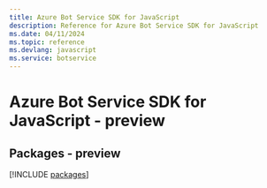 ```yaml
---
title: Azure Bot Service SDK for JavaScript
description: Reference for Azure Bot Service SDK for JavaScript
ms.date: 04/11/2024
ms.topic: reference
ms.devlang: javascript
ms.service: botservice
---
```

# Azure Bot Service SDK for JavaScript - preview
## Packages - preview
[!INCLUDE [packages](bot-service-index.md)]